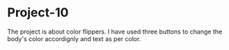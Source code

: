 # Project-10
The project is about color flippers. I  have used three buttons to change the body's color accordignly and text as per color.
